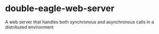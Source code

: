# double-eagle-web-server
A web server that handles both synchronous and asynchronous calls in a distributed environment
